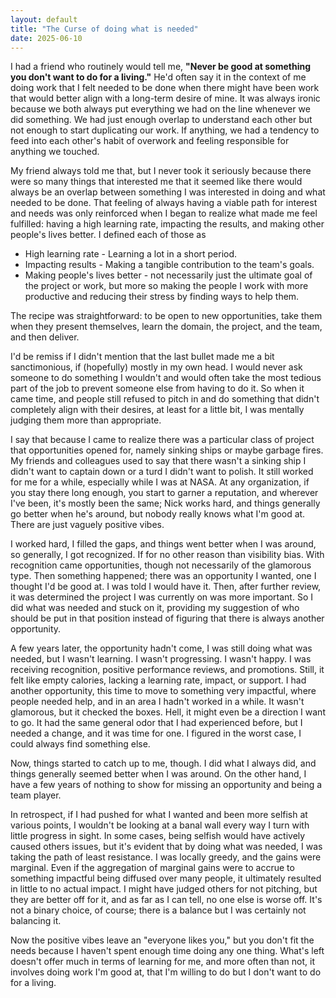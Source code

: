 ```yaml
---
layout: default
title: "The Curse of doing what is needed"
date: 2025-06-10
---
```


I had a friend who routinely would tell me, **"Never be good at something you don't want to do for a living."** He'd often say it in the context of me doing work that I felt needed to be done when there might have been work that would better align with a long-term desire of mine. It was always ironic because we both always put everything we had on the line whenever we did something. We had just enough overlap to understand each other but not enough to start duplicating our work. If anything, we had a tendency to feed into each other's habit of overwork and feeling responsible for anything we touched.

My friend always told me that, but I never took it seriously because there were so many things that interested me that it seemed like there would always be an overlap between something I was interested in doing and what needed to be done. That feeling of always having a viable path for interest and needs was only reinforced when I began to realize what made me feel fulfilled: having a high learning rate, impacting the results, and making other people's lives better. I defined each of those as

- High learning rate - Learning a lot in a short period.
- Impacting results - Making a tangible contribution to the team's goals.
- Making people's lives better - not necessarily just the ultimate goal of the project or work, but more so making the people I work with more productive and reducing their stress by finding ways to help them.

The recipe was straightforward: to be open to new opportunities, take them when they present themselves, learn the domain, the project, and the team, and then deliver. 

I'd be remiss if I didn't mention that the last bullet made me a bit sanctimonious, if (hopefully) mostly in my own head. I would never ask someone to do something I wouldn't and would often take the most tedious part of the job to prevent someone else from having to do it. So when it came time, and people still refused to pitch in and do something that didn't completely align with their desires, at least for a little bit, I was mentally judging them more than appropriate.

I say that because I came to realize there was a particular class of project that opportunities opened for, namely sinking ships or maybe garbage fires. My friends and colleagues used to say that there wasn't a sinking ship I didn't want to captain down or a turd I didn't want to polish. It still worked for me for a while, especially while I was at NASA. At any organization, if you stay there long enough, you start to garner a reputation, and wherever I've been, it's mostly been the same; Nick works hard, and things generally go better when he's around, but nobody really knows what I'm good at. There are just vaguely positive vibes. 

I worked hard, I filled the gaps, and things went better when I was around, so generally, I got recognized. If for no other reason than visibility bias. With recognition came opportunities, though not necessarily of the glamorous type. Then something happened; there was an opportunity I wanted, one I thought I'd be good at. I was told I would have it. Then, after further review, it was determined the project I was currently on was more important. So I did what was needed and stuck on it, providing my suggestion of who should be put in that position instead of figuring that there is always another opportunity.

A few years later, the opportunity hadn't come, I was still doing what was needed, but I wasn't learning. I wasn't progressing. I wasn't happy. I was receiving recognition, positive performance reviews, and promotions. Still, it felt like empty calories, lacking a learning rate, impact, or support. I had another opportunity, this time to move to something very impactful, where people needed help, and in an area I hadn't worked in a while. It wasn't glamorous, but it checked the boxes. Hell, it might even be a direction I want to go. It had the same general odor that I had experienced before, but I needed a change, and it was time for one. I figured in the worst case, I could always find something else.

Now, things started to catch up to me, though. I did what I always did, and things generally seemed better when I was around. On the other hand, I have a few years of nothing to show for missing an opportunity and being a team player. 

In retrospect, if I had pushed for what I wanted and been more selfish at various points, I wouldn't be looking at a banal wall every way I turn with little progress in sight. In some cases, being selfish would have actively caused others issues, but it's evident that by doing what was needed, I was taking the path of least resistance. I was locally greedy, and the gains were marginal. Even if the aggregation of marginal gains were to accrue to something impactful being diffused over many people, it ultimately resulted in little to no actual impact. I might have judged others for not pitching, but they are better off for it, and as far as I can tell, no one else is worse off. It's not a binary choice, of course; there is a balance but I was certainly not balancing it.

Now the positive vibes leave an "everyone likes you," but you don't fit the needs because I haven't spent enough time doing any one thing. What's left doesn't offer much in terms of learning for me, and more often than not, it involves doing work I'm good at, that I'm willing to do but I don't want to do for a living.